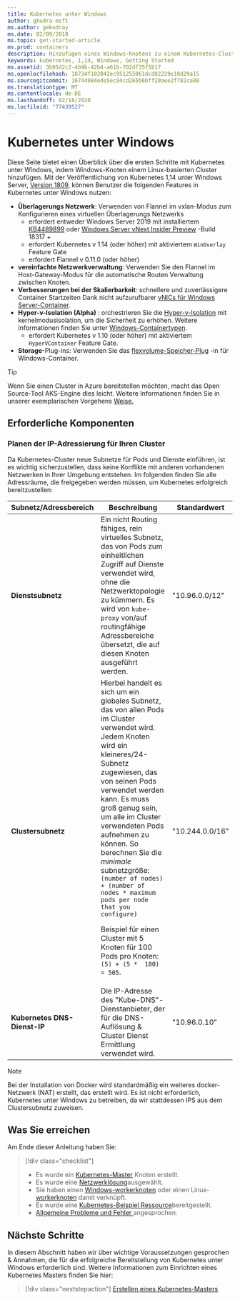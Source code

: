 ```yaml
---
title: Kubernetes unter Windows
author: gkudra-msft
ms.author: gekudray
ms.date: 02/09/2018
ms.topic: get-started-article
ms.prod: containers
description: Hinzufügen eines Windows-Knotens zu einem Kubernetes-Cluster mit v 1,14.
keywords: kubernetes, 1,14, Windows, Getting Started
ms.assetid: 3b05d2c2-4b9b-42b4-a61b-702df35f5b17
ms.openlocfilehash: 18734f102042ec951255061dcd82229e18d29a15
ms.sourcegitcommit: 16744984ede5ec94cd265b6bff20aee2f782ca88
ms.translationtype: MT
ms.contentlocale: de-DE
ms.lasthandoff: 02/18/2020
ms.locfileid: "77439527"
---
```

# <a name="kubernetes-on-windows"></a>Kubernetes unter Windows

Diese Seite bietet einen Überblick über die ersten Schritte mit Kubernetes unter Windows, indem Windows-Knoten einem Linux-basierten Cluster hinzufügen. Mit der Veröffentlichung von Kubernetes 1,14 unter Windows Server, [Version 1809](https://docs.microsoft.com/windows-server/get-started/whats-new-in-windows-server-1809#container-networking-with-kubernetes), können Benutzer die folgenden Features in Kubernetes unter Windows nutzen:

- **Überlagerungs Netzwerk**: Verwenden von Flannel im vxlan-Modus zum Konfigurieren eines virtuellen Überlagerungs Netzwerks
    - erfordert entweder Windows Server 2019 mit installiertem [KB4489899](https://support.microsoft.com/help/4489899) oder [Windows Server vNext Insider Preview](https://blogs.windows.com/windowsexperience/tag/windows-insider-program/) -Build 18317 +
    - erfordert Kubernetes v 1.14 (oder höher) mit aktiviertem `WinOverlay` Feature Gate
    - erfordert Flannel v 0.11.0 (oder höher)
- **vereinfachte Netzwerkverwaltung**: Verwenden Sie den Flannel im Host-Gateway-Modus für die automatische Routen Verwaltung zwischen Knoten.
- **Verbesserungen bei der Skalierbarkeit**: schnellere und zuverlässigere Container Startzeiten Dank nicht aufzurufbarer [vNICs für Windows Server-Container](https://techcommunity.microsoft.com/t5/Networking-Blog/Network-start-up-and-performance-improvements-in-Windows-10/ba-p/339716).
- **Hyper-v-Isolation (Alpha)** : orchestrieren Sie die [Hyper-v-Isolation](https://kubernetes.io/docs/getting-started-guides/windows/#hyper-v-containers) mit kernelmodusisolation, um die Sicherheit zu erhöhen. Weitere Informationen finden Sie unter [Windows-Containertypen](https://docs.microsoft.com/virtualization/windowscontainers/about/#windows-container-types).
    - erfordert Kubernetes v 1.10 (oder höher) mit aktiviertem `HyperVContainer` Feature Gate.
- **Storage**-Plug-ins: Verwenden Sie das [flexvolume-Speicher-Plug](https://github.com/Microsoft/K8s-Storage-Plugins) -in für Windows-Container.

>[!TIP]
>Wenn Sie einen Cluster in Azure bereitstellen möchten, macht das Open Source-Tool AKS-Engine dies leicht. Weitere Informationen finden Sie in unserer exemplarischen Vorgehens [Weise.](https://github.com/Azure/aks-engine/blob/master/docs/topics/windows.md)

## <a name="prerequisites"></a>Erforderliche Komponenten

### <a name="plan-ip-addressing-for-your-cluster"></a>Planen der IP-Adressierung für Ihren Cluster

<a name="definitions"></a>Da Kubernetes-Cluster neue Subnetze für Pods und Dienste einführen, ist es wichtig sicherzustellen, dass keine Konflikte mit anderen vorhandenen Netzwerken in Ihrer Umgebung entstehen. Im folgenden finden Sie alle Adressräume, die freigegeben werden müssen, um Kubernetes erfolgreich bereitzustellen:

| Subnetz/Adressbereich | Beschreibung | Standardwert |
| --------- | ------------- | ------------- |
| <a name="service-subnet-def"></a>**Dienstsubnetz** | Ein nicht Routing fähiges, rein virtuelles Subnetz, das von Pods zum einheitlichen Zugriff auf Dienste verwendet wird, ohne die Netzwerktopologie zu kümmern. Es wird von `kube-proxy` von/auf routingfähige Adressbereiche übersetzt, die auf diesen Knoten ausgeführt werden. | "10.96.0.0/12" |
| <a name="cluster-subnet-def"></a>**Clustersubnetz** |  Hierbei handelt es sich um ein globales Subnetz, das von allen Pods im Cluster verwendet wird. Jedem Knoten wird ein kleineres/24-Subnetz zugewiesen, das von seinen Pods verwendet werden kann. Es muss groß genug sein, um alle im Cluster verwendeten Pods aufnehmen zu können. So berechnen Sie die *minimale* subnetzgröße: `(number of nodes) + (number of nodes * maximum pods per node that you configure)` <p/>Beispiel für einen Cluster mit 5 Knoten für 100 Pods pro Knoten: `(5) + (5 *  100) = 505`.  | "10.244.0.0/16" |
| **Kubernetes DNS-Dienst-IP** | Die IP-Adresse des "Kube-DNS"-Dienstanbieter, der für die DNS-Auflösung & Cluster Dienst Ermittlung verwendet wird. | "10.96.0.10" |

> [!NOTE]
> Bei der Installation von Docker wird standardmäßig ein weiteres docker-Netzwerk (NAT) erstellt, das erstellt wird. Es ist nicht erforderlich, Kubernetes unter Windows zu betreiben, da wir stattdessen IPS aus dem Clustersubnetz zuweisen.

## <a name="what-you-will-accomplish"></a>Was Sie erreichen

Am Ende dieser Anleitung haben Sie:

> [!div class="checklist"]
> * Es wurde ein [Kubernetes-Master](./creating-a-linux-master.md) Knoten erstellt.  
> * Es wurde eine [Netzwerklösung](./network-topologies.md)ausgewählt.  
> * Sie haben einen [Windows-workerknoten](./joining-windows-workers.md) oder einen Linux- [workerknoten](./joining-linux-workers.md) damit verknüpft.  
> * Es wurde eine [Kubernetes-Beispiel Ressource](./deploying-resources.md)bereitgestellt.  
> * [Allgemeine Probleme und Fehler ](./common-problems.md) angesprochen.

## <a name="next-steps"></a>Nächste Schritte

In diesem Abschnitt haben wir über wichtige Voraussetzungen gesprochen & Annahmen, die für die erfolgreiche Bereitstellung von Kubernetes unter Windows erforderlich sind. Weitere Informationen zum Einrichten eines Kubernetes Masters finden Sie hier:

>[!div class="nextstepaction"]
>[Erstellen eines Kubernetes-Masters](./creating-a-linux-master.md)